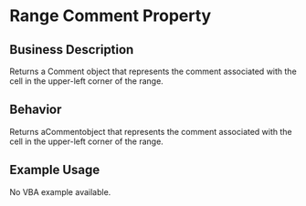 # Range Comment Property

## Business Description
Returns a Comment object that represents the comment associated with the cell in the upper-left corner of the range.

## Behavior
Returns aCommentobject that represents the comment associated with the cell in the upper-left corner of the range.

## Example Usage
No VBA example available.